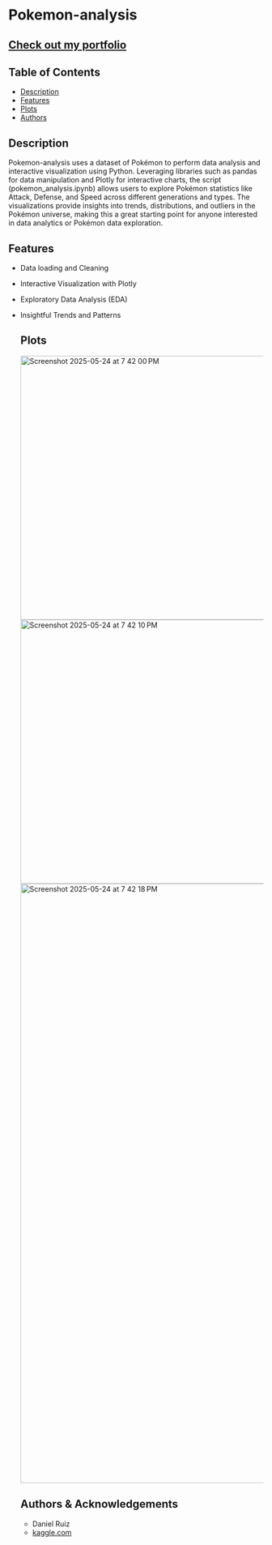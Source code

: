 # Pokemon-analysis

## [Check out my portfolio](https://github.com/Ruiz0430/My-Portfolio.git)

## Table of Contents
- [Description](#Description)
- [Features](#Features)
- [Plots](#Plots)
- [Authors](#Authors)

## Description
Pokemon-analysis uses a dataset of Pokémon to perform data analysis and interactive visualization using Python. Leveraging libraries such as pandas for data manipulation and Plotly for interactive charts, the script (pokemon_analysis.ipynb) allows users to explore Pokémon statistics like Attack, Defense, and Speed across different generations and types. The visualizations provide insights into trends, distributions, and outliers in the Pokémon universe, making this a great starting point for anyone interested in data analytics or Pokémon data exploration.

## Features
- Data loading and Cleaning
- Interactive Visualization with Plotly
- Exploratory Data Analysis (EDA)
- Insightful Trends and Patterns

  ## Plots
  <img width="521" alt="Screenshot 2025-05-24 at 7 42 00 PM" src="https://github.com/user-attachments/assets/af59eca6-b1a8-49c0-89a8-ea6b4ca0cd5b" />
  <img width="521" alt="Screenshot 2025-05-24 at 7 42 10 PM" src="https://github.com/user-attachments/assets/7ccd510b-34ab-4cff-baf3-e89151658f3f" />
  <img width="1183" alt="Screenshot 2025-05-24 at 7 42 18 PM" src="https://github.com/user-attachments/assets/92d4f927-ab9a-4cf0-bd3f-5ed7ab97bbc7" />


  ## Authors & Acknowledgements
  - Daniel Ruiz
  - [kaggle.com](https://www.kaggle.com/datasets/rounakbanik/pokemon)
